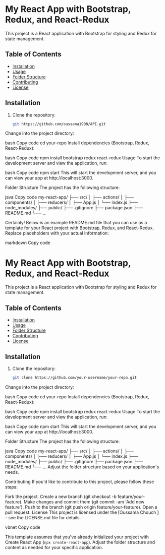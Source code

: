 # My React App with Bootstrap, Redux, and React-Redux

This project is a React application with Bootstrap for styling and Redux for state management.

## Table of Contents

- [Installation](#installation)
- [Usage](#usage)
- [Folder Structure](#folder-structure)
- [Contributing](#contributing)
- [License](#license)

## Installation

1. Clone the repository:

   ```bash
   git https://github.com/oussama1908/API.git
Change into the project directory:

bash
Copy code
cd your-repo
Install dependencies (Bootstrap, Redux, React-Redux):

bash
Copy code
npm install bootstrap redux react-redux
Usage
To start the development server and view the application, run:

bash
Copy code
npm start
This will start the development server, and you can view your app at http://localhost:3000.

Folder Structure
The project has the following structure:

java
Copy code
my-react-app/
  ├── src/
  │   ├── actions/
  │   ├── components/
  │   ├── reducers/
  │   ├── App.js
  │   └── index.js
  ├── node_modules/
  ├── public/
  ├── .gitignore
  ├── package.json
  ├── README.md
  └── ...

  
Certainly! Below is an example README.md file that you can use as a template for your React project with Bootstrap, Redux, and React-Redux. Replace placeholders with your actual information:

markdown
Copy code
# My React App with Bootstrap, Redux, and React-Redux

This project is a React application with Bootstrap for styling and Redux for state management.

## Table of Contents

- [Installation](#installation)
- [Usage](#usage)
- [Folder Structure](#folder-structure)
- [Contributing](#contributing)
- [License](#license)

## Installation

1. Clone the repository:

   ```bash
   git clone https://github.com/your-username/your-repo.git
Change into the project directory:

bash
Copy code
cd your-repo
Install dependencies (Bootstrap, Redux, React-Redux):

bash
Copy code
npm install bootstrap redux react-redux
Usage
To start the development server and view the application, run:

bash
Copy code
npm start
This will start the development server, and you can view your app at http://localhost:3000.

Folder Structure
The project has the following structure:

java
Copy code
my-react-app/
  ├── src/
  │   ├── actions/
  │   ├── components/
  │   ├── reducers/
  │   ├── App.js
  │   └── index.js
  ├── node_modules/
  ├── public/
  ├── .gitignore
  ├── package.json
  ├── README.md
  └── ...
Adjust the folder structure based on your application's needs.

Contributing
If you'd like to contribute to this project, please follow these steps:

Fork the project.
Create a new branch (git checkout -b feature/your-feature).
Make changes and commit them (git commit -am 'Add new feature').
Push to the branch (git push origin feature/your-feature).
Open a pull request.
License
This project is licensed under the [Oussama Chouch ] - see the LICENSE.md file for details.

vbnet
Copy code


This template assumes that you've already initialized your project with Create React App (`npx create-react-app`). Adjust the folder structure and content as needed for your specific application.
